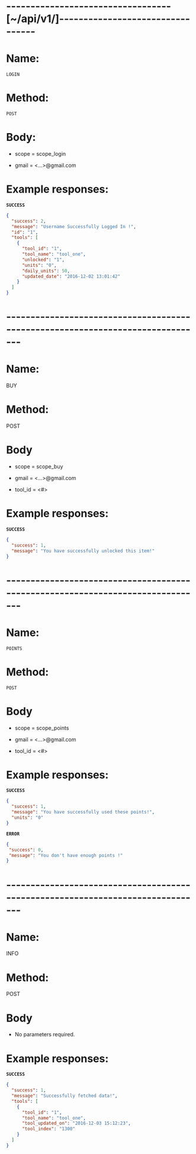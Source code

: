 # ----------------------------------[~/api/v1/]---------------------------------


# Name: 
    LOGIN
   
# Method: 
    POST

# Body:

 - scope = scope_login
  
 - gmail = <...>@gmail.com
 
# Example responses:

**`SUCCESS`**

```json
{
  "success": 2,
  "message": "Username Successfully Logged In !",
  "id": "1",
  "tools": [
    {
      "tool_id": "1",
      "tool_name": "tool_one",
      "unlocked": "1",
      "units": "0",
      "daily_units": 50,
      "updated_date": "2016-12-02 13:01:42"
    }
  ]
}
```


# ------------------------------------------------------------------------------- 


# Name: 
   BUY
   
# Method:
   POST
   
# Body

 - scope = scope_buy

 - gmail = <...>@gmail.com

 - tool_id = <#> 
 
# Example responses:

**`SUCCESS`**

```json
{
  "success": 1,
  "message": "You have successfully unlocked this item!"
}
```


# ------------------------------------------------------------------------------- 


# Name: 
    POINTS
   
# Method: 
    POST
    
# Body

 - scope = scope_points

 - gmail = <...>@gmail.com

 - tool_id = <#>

# Example responses:

**`SUCCESS`**

```json
{
  "success": 1,
  "message": "You have successfully used these points!",
  "units": "0"
}
```
 
 **`ERROR`**
 
 ```json
{
  "success": 0,
  "message": "You don't have enough points !"
}
```

 
# ------------------------------------------------------------------------------- 
 
 
# Name: 
   INFO
   
# Method: 
   POST
    
# Body

 - No parameters required.

# Example responses:

**`SUCCESS`**

```json
{
  "success": 1,
  "message": "Successfully fetched data!",
  "tools": [
    {
      "tool_id": "1",
      "tool_name": "tool_one",
      "tool_updated_on": "2016-12-03 15:12:23",
      "tool_index": "1300"
    }
  ]
}
```
